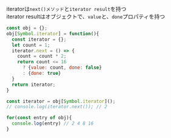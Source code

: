 iteratorは`next()メソッド`と`iterator result`を持つ  
iterator resultはオブジェクトで、`value`と、`done`プロパティを持つ
  
```js
const obj = {};
obj[Symbol.iterator] = function(){
  const iterator = {};
  let count = 1;
  iterator.next = () => {
    count = count * 2;
    return count <= 16
      ? {value: count, done: false}
      : {done: true}
  }
  return iterator;
}

const iterator = obj[Symbol.iterator]();
// console.log(iterator.next()); // 2

for(const entry of obj){
  console.log(entry) // 2 4 8 16
}
```
